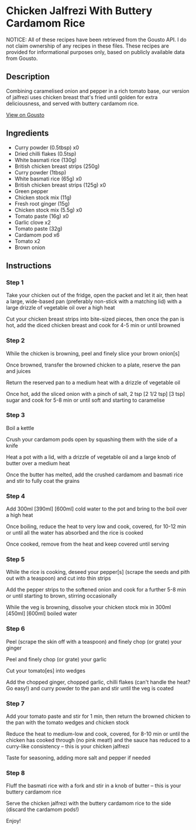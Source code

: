 # Chicken Jalfrezi With Buttery Cardamom Rice

NOTICE: All of these recipes have been retrieved from the Gousto API. I do not claim ownership of any recipes in these files. These recipes are provided for informational purposes only, based on publicly available data from Gousto.

## Description

Combining caramelised onion and pepper in a rich tomato base, our version of jalfrezi uses chicken breast that's fried until golden for extra deliciousness, and served with buttery cardamom rice. 

[View on Gousto](https://www.gousto.co.uk/recipes/cookbook/chicken-jalfrezi-with-buttery-cardamom-rice)

## Ingredients

- Curry powder (0.5tbsp) x0
- Dried chilli flakes (0.5tsp)
- White basmati rice (130g)
- British chicken breast strips (250g)
- Curry powder (1tbsp)
- White basmati rice (65g) x0
- British chicken breast strips (125g) x0
- Green pepper
- Chicken stock mix (11g)
- Fresh root ginger (15g)
- Chicken stock mix (5.5g) x0
- Tomato paste (16g) x0
- Garlic clove x2
- Tomato paste (32g)
- Cardamom pod x6
- Tomato x2
- Brown onion

## Instructions


### Step 1

Take your chicken out of the fridge, open the packet and let it air, then heat a large, wide-based pan (preferably non-stick with a matching lid) with a large drizzle of vegetable oil over a high heat

Cut your chicken breast strips into bite-sized pieces, then once the pan is hot, add the diced chicken breast and cook for 4-5 min or until browned


### Step 2

While the chicken is browning, peel and finely slice your brown onion[s]

Once browned, transfer the browned chicken to a plate, reserve the pan and juices

Return the reserved pan to a medium heat with a drizzle of vegetable oil

Once hot, add the sliced onion with a pinch of salt, 2 tsp <span class="text-purple">[2 1/2 tsp]</span><span class="text-danger"> [3 tsp]</span> sugar and cook for 5-8 min or until soft and starting to caramelise


### Step 3

Boil a kettle

Crush your cardamom pods open by squashing them with the side of a knife

Heat a pot with a lid, with a drizzle of vegetable oil and a large knob of butter over a medium heat

Once the butter has melted, add the crushed cardamom and basmati rice and stir to fully coat the grains


### Step 4

Add 300ml <span class="text-purple">[390ml]</span> <span class="text-danger">[600ml]</span> cold water to the pot and bring to the boil over a high heat

Once boiling, reduce the heat to very low and cook, covered, for 10-12 min or until all the water has absorbed and the rice is cooked

Once cooked, remove from the heat and keep covered until serving


### Step 5

While the rice is cooking, deseed your pepper[s] (scrape the seeds and pith out with a teaspoon) and cut into thin strips

Add the pepper strips to the softened onion and cook for a further 5-8 min or until starting to brown, stirring occasionally

While the veg is browning, dissolve your chicken stock mix in 300ml <span class="text-purple">[450ml] </span><span class="text-danger">[600ml]</span> boiled water


### Step 6

Peel (scrape the skin off with a teaspoon) and finely chop (or grate) your ginger

Peel and finely chop (or grate) your garlic

Cut your tomato[es] into wedges

Add the chopped ginger, chopped garlic, chilli flakes (can't handle the heat? Go easy!) and curry powder to the pan and stir until the veg is coated


### Step 7

Add your tomato paste and stir for 1 min, then return the browned chicken to the pan with the tomato wedges and chicken stock

Reduce the heat to medium-low and cook, covered, for 8-10 min or until the chicken has cooked through (no pink meat!) and the sauce has reduced to a curry-like consistency – this is your chicken jalfrezi

Taste for seasoning, adding more salt and pepper if needed

### Step 8

Fluff the basmati rice with a fork and stir in a knob of butter – this is your buttery cardamom rice

Serve the chicken jalfrezi with the buttery cardamom rice to the side (discard the cardamom pods!)

Enjoy!

